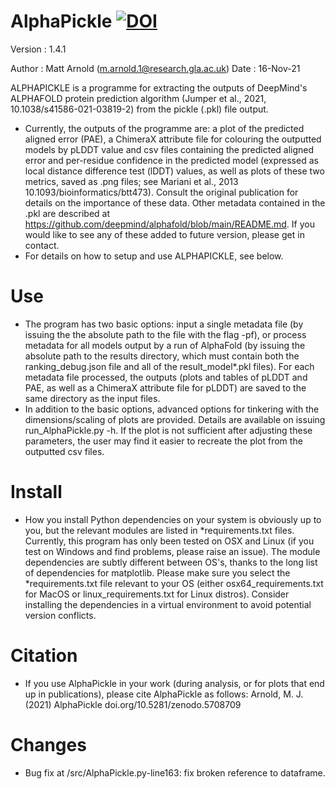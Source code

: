 # AlphaPickle [![DOI](https://zenodo.org/badge/429171188.svg)](https://zenodo.org/badge/latestdoi/429171188)
Version : 1.4.1

Author : Matt Arnold (m.arnold.1@research.gla.ac.uk)
Date : 16-Nov-21

ALPHAPICKLE is a programme for extracting the outputs of DeepMind's ALPHAFOLD protein prediction algorithm (Jumper et al., 2021, 10.1038/s41586-021-03819-2) from the pickle (.pkl) file output.
- Currently, the outputs of the programme are: a plot of the predicted aligned error (PAE), a ChimeraX attribute file for colouring the outputted models by pLDDT value and csv files containing the predicted aligned error and per-residue confidence in the predicted model (expressed as local distance difference test (lDDT) values, as well as plots of these two metrics, saved as .png files; see Mariani et al., 2013 10.1093/bioinformatics/btt473). Consult the original publication for details on the importance of these data. Other metadata contained in the .pkl are described at  https://github.com/deepmind/alphafold/blob/main/README.md. If you would like to see any of these added to future version, please get in contact.
- For details on how to setup and use ALPHAPICKLE, see below.

# Use

- The program has two basic options: input a single metadata file (by issuing the the absolute path to the file with the flag -pf), or process metadata for all models output by a run of AlphaFold (by issuing the absolute path to the results directory, which must contain both the ranking_debug.json file and all of the result_model*.pkl files). For each metadata file processed, the outputs (plots and tables of pLDDT and PAE, as well as a ChimeraX attribute file for pLDDT) are saved to the same directory as the input files.
- In addition to the basic options, advanced options for tinkering with the dimensions/scaling of plots are provided. Details are available on issuing run_AlphaPickle.py -h. If the plot is not sufficient after adjusting these parameters, the user may find it easier to recreate the plot from the outputted csv files. 

# Install

- How you install Python dependencies on your system is obviously up to you, but the relevant modules are listed in *requirements.txt files. Currently, this program has only been tested on OSX and Linux (if you test on Windows and find problems, please raise an issue). The module dependencies are subtly different between OS's, thanks to the long list of dependencies for matplotlib. Please make sure you select the *requirements.txt file relevant to your OS (either osx64_requirements.txt for MacOS or linux_requirements.txt for Linux distros). Consider installing the dependencies in a virtual environment to avoid potential version conflicts.
 

# Citation

- If you use AlphaPickle in your work (during analysis, or for plots that end up in publications), please cite AlphaPickle as follows: Arnold, M. J. (2021) AlphaPickle doi.org/10.5281/zenodo.5708709

# Changes
 - Bug fix at /src/AlphaPickle.py-line163: fix broken reference to dataframe.
